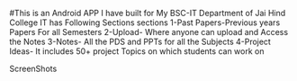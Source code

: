#This is an Android APP I have built for My BSC-IT Department of Jai Hind College
IT has Following Sections sections 
1-Past Papers-Previous years Papers For all Semesters
2-Upload- Where anyone can upload and Access the Notes 
3-Notes- All the PDS and PPTs for all the Subjects
4-Project Ideas- It includes 50+ project Topics on which students can work on

ScreenShots
